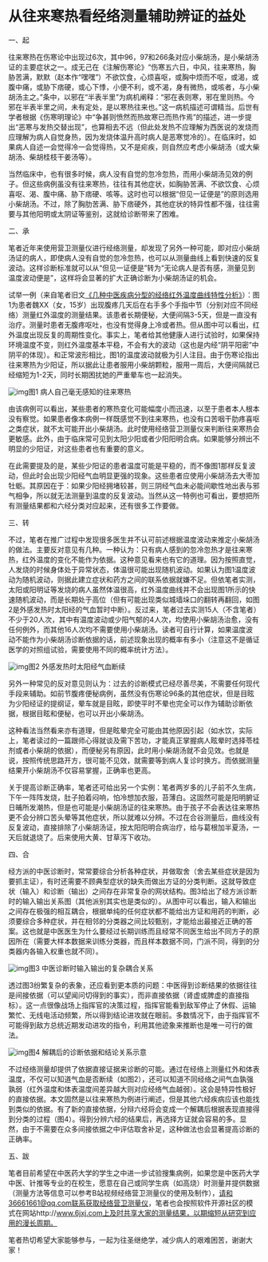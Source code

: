 # 从往来寒热看经络测量辅助辨证的益处



一、起

往来寒热在伤寒论中出现过6次，其中96，97和266条对应小柴胡汤，是小柴胡汤证的主要症状之一。成无己在《注解伤寒论》“伤寒五六日，中风，往来寒热，胸胁苦满，默默（赵本作“嘿嘿”）不欲饮食，心烦喜呕，或胸中烦而不呕，或渴，或腹中痛，或胁下痞硬，或心下悸，小便不利，或不渴，身有微热，或咳者，与小柴胡汤主之。”条中，以邪在“半表半里”为病机阐释：“邪在表则寒，邪在里则热。今邪在半表半里之间，未有定处，是以寒热往来也。”这一病机描述可谓精当。后世有学者根据《伤寒明理论》中“争甚则愤然而热故寒已而热作焉”的描述，进一步提出“恶寒与发热交替出现”，也算相去不远（但此处发热不应理解为西医说的发烧而应理解为病人自觉身热，因为发烧体温升高时病人是恶寒觉冷的）。在临床时，如果病人自述一会觉得冷一会觉得热，又不是疟疾，则自然应考虑小柴胡汤（或大柴胡汤、柴胡桂枝干姜汤等）。

当然临床中，也有很多时候，病人没有自觉的忽冷忽热，而用小柴胡汤见效的例子。但这些病例虽没有往来寒热，往往有其他症状，如胸胁苦满、不欲饮食、心烦喜呕、渴、腹中痛、胁下痞硬、咳等。这时也可以根据“但见一证便是”的原则选用小柴胡汤。不过，除了胸肋苦满、胁下痞硬外，其他症状的特异性都不强，往往需要与其他阳明或太阴证等鉴别，这就给诊断带来了困难。



二、承

笔者近年来使用营卫测量仪进行经络测量，却发现了另外一种可能，即对应小柴胡汤证的病人，即使病人没有自觉的忽冷忽热，也可以从测量曲线上看到快速的反复波动。这样诊断标准就可以从“但见一证便是”转为“无论病人是否有感，测量见到温度波动便是”，这样将会显著的扩大正确诊断为小柴胡汤证的机会。

试举一例（来自笔者旧文[《几种中医疾病分型的经络红外温度曲线特性分析》](https://6jxj.com/tcm/19.htm)）：图1为患者魏XX（女，15岁）出现腹疼几天后在右手多个手指中节（分别对应不同经络）测量红外温度的测量结果。该患者长期便秘，大便间隔3-5天，但是一直没有治疗。测量时患者无腹疼呕吐，也没有觉得身上冷或者热。但从图中可以看出，红外温度出现反复的周期性变化。事实上，笔者给其他健康人进行试验时，如果保持环境温度不变，则红外温度基本平稳，不会有大的波动（这也是内经“阴平阳密”中阴平的体现）。和正常波形相比，图1的温度波动就极为引人注目。由于伤寒论指出往来寒热为少阳证，所以据此让患者服用小柴胡颗粒，服用一周后，大便间隔就已经缩短为1-2天，同时长期困扰她的严重晕车也一起消失。

![img](http://woodwei.github.io/figures/p2/fig1.png)图1 病人自己毫无感知的往来寒热

由该病例可以看出，某些患者的寒热变化可能幅度小而迅速，以至于患者本人根本没有察觉。如果患者像本病例一样既感觉不到往来寒热，也没有口苦咽干肋疼喜呕之类症状，就不太可能开出小柴胡汤。此时使用经络营卫测量仪来判断往来寒热会更敏感。此外，由于临床常可见到太阳少阳或者少阳阳明合病。如果能够分辨出不明显的少阳证，对这些患者也有重要的意义。

在此需要提及的是，某些少阳证的患者温度可能是平稳的，而不像图1那样反复波动，但此时会出现少阳经气血明显更强的现象。这些患者应使用小柴胡汤去大枣加牡蛎。其原因在于：如果少阳经拥堵较甚，则三阴经气血未必能间歇性地出表与邪气相争，所以就无法测量到温度的反复波动。当然从这一特例也可看出，要想把所有测量结果都和六经分类对应起来，还有很多工作要做。



三、转

不过，笔者在推广过程中发现很多医生并不认可前述根据温度波动来推定小柴胡汤的做法。主要反对意见有几种。一种认为：只有病人感到的忽冷忽热才是往来寒热，红外温度的变化不能作为依据。这种意见看来也有它的道理。因为按照直觉，人发烧的时候身体处于异常状态，体温很可能出现随机波动。如果认为图1温度波动为随机波动，则据此建立症状和药方之间的联系依据就嫌不足。但依笔者实测，太阳或阳明证等发烧的病人虽然体温很高，红外温度曲线并不会出现图1所示的快速随机波动，而是长期处于高位（但有可能出现类似城墙垛口的翻转再翻回，如图2是外感发热时太阳经的气血暂时中断）。反过来，笔者过去实测15人（不含笔者）不少于20人次，其中有温度波动或少阳气郁的4人次，均使用小柴胡汤治愈，没有任何例外，而其他16人次均不需要使用小柴胡汤。读者可自行计算，如果温度波动不能作为小柴胡汤诊断依据的话，前述现象出现的概率有多小（注意这不是循证医学的对照组试验，需要使用不同的概率统计方法）。

![img](http://woodwei.github.io/figures/p2/fig2.png)图2 外感发热时太阳经气血断续

另外一种常见的反对意见则认为：过去的诊断模式已经尽善尽美，不需要任何现代手段来辅助。如前节腹疼便秘病例，虽然没有伤寒论96条的其他症状，但是目眩为少阳经证的提纲证，晕车就是目眩，即使平时不晕也完全可以作为辅助诊断依据，根据目眩和便秘，也可以开出小柴胡汤。

这种看法当然看来亦有道理，但是眩晕完全可能由其他原因引起（如水饮，实际上，笔者读过的一篇跟师心得就谈及需下苦功，才能真正掌握病人眩晕时选择苓桂剂或者小柴胡的依据），而便秘另有原因，此时用小柴胡汤就不会见效。也就是说，按照传统思路开方，很可能不见效，就需要等到病人复诊时换方。而依据测量结果开小柴胡汤不仅容易掌握，正确率也更高。

关于提高诊断正确率，笔者还可给出另一个实例：笔者两岁多的儿子前不久生病，下午一阵阵发烧，肚子拍着闷响，怕冷想加衣服，苔薄白。这固然可能是阳明腑证日晡所发潮热，但是也可能是小柴胡汤证的往来寒热。由于孩子不会表达往来寒热更不会分辨口苦头晕等其他症状，所以就难以分辨。不过在合谷测量后，曲线没有反复波动，直接排除了小柴胡汤证，按太阳阳明合病治疗，给与葛根加半夏汤，一天后就退烧了。后来使用大黄、甘草泻下收功。



四、合

经方派的中医诊断时，常常要综合分析各种症状，并做取舍（舍去某些症状是因为要抓主证），有时还需要不顾典型症状的缺失而做出方证的分类判断。这就导致症状（输入）和诊断（输出）之间存在非常复杂的网状结构。图3给出了经方派诊断时的输入输出关系图（其他派别其实也是类似的）。从图中可以看出，输入和输出之间存在极强的相互耦合，根据单纯的任何症状都不能给出方证和用药的判断，必须要综合多种症状，并在相邻的分类器之间比较甄别，才能给出最接近正确的答案。这也就是中医医生为什么要经过长期训练而且经常不同医生给出不同方子的原因所在（需要大样本数据来训练分类器，而且样本数据不同，门派不同，得到的分类器内各输入权重也就不同）。

![img](http://woodwei.github.io/figures/p2/fig3.png)图3 中医诊断时输入输出的复杂耦合关系

透过图3纷繁复杂的表象，还应看到更本质的问题：中医得到诊断结果的依据往往是间接依据（可以望闻问切得到的事实），而非直接依据（肾虚或脾虚的直接指标）。这一点很像战场上指挥官的决策过程，指挥官能看到敌军停止了休假、运输繁忙、无线电活动频繁，所以得到结论进攻就在眼前。多数情况下，由于指挥官不可能得到敌方总统近期发动进攻的指令，利用其他迹象来推断也是唯一可行的做法。

![img](http://woodwei.github.io/figures/p2/fig4.png)图4 解耦后的诊断依据和结论关系示意

不过经络测量却提供了依据直接证据来诊断的可能。通过在经络上测量红外和体表温度，不仅可以知道气血是否断续（如图2），还可以知道不同经络之间气血孰强孰弱（红外温度和体表温度间差异越大则对应经络气血越弱）。这会是特异性极好的直接依据。本文固然是以往来寒热为例进行阐述，但是其他六经疾病应该也能找到类似的依据。有了新的直接依据，分辩六经将会变成一个解耦后根据表现直接得到分类的过程（图4）。得到分辨六经的结果后，再选择方证就会容易的多。显然，由于不需要在众多间接依据之中评估取舍补足，这种做法也会显著提高诊断的正确率。

五、跋

笔者目前希望在中医药大学的学生之中进一步试验搜集病例，如果您是中医药大学中医、针推等专业的在校生，愿意在自己或同学生病（如高烧）时测量并提供数据（测量方法等信息可以参考B站视频经络营卫测量仪的使用及制作），请和36661661@qq.com联系获取经络营卫测量仪，笔者也会按照软件开源社区的模式在网站http://www.6jxj.com上及时共享大家的测量结果，以期缩短从研究到应用的漫长周期。

笔者热切希望大家能够参与，一起为往圣继绝学，减少病人的艰难困苦，谢谢大家！



